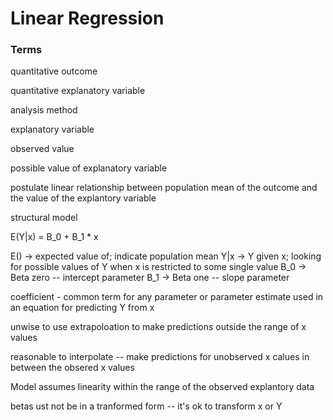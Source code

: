 Linear Regression
=================


### Terms
quantitative outcome

quantitative explanatory variable

analysis method

explanatory variable

observed value

possible value of explanatory variable

postulate linear relationship between population mean of the outcome and the value of the explantory variable

structural model

E(Y|x) = B_0 + B_1 * x

E() -> expected value of; indicate population mean
Y|x -> Y given x; looking for possible values of Y when x is restricted to some single value
B_0 -> Beta zero -- intercept parameter
B_1 -> Beta one -- slope parameter

coefficient - common term for any parameter or parameter estimate used in an equation for predicting Y from x

unwise to use extrapoloation to make predictions outside the range of x values

reasonable to interpolate -- make predictions for unobserved x calues in between the obsered x values

Model assumes linearity within the range of the observed explantory data

betas ust not be in a tranformed form -- it's ok to transform x or Y